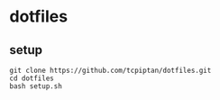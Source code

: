dotfiles
========

setup
-----

    git clone https://github.com/tcpiptan/dotfiles.git
    cd dotfiles
    bash setup.sh
